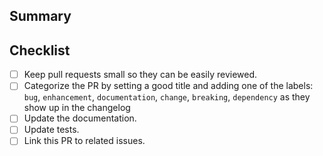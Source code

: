 ## Summary



## Checklist

- [ ] Keep pull requests small so they can be easily reviewed.
- [ ] Categorize the PR by setting a good title and adding one of the labels:
      `bug`, `enhancement`, `documentation`, `change`, `breaking`, `dependency`
      as they show up in the changelog
- [ ] Update the documentation.
- [ ] Update tests.
- [ ] Link this PR to related issues.

<!--
Remove items that do not apply. For completed items, change [ ] to [x].

NOTE: these things are not required to open a PR and can be done afterwards,
while the PR is open.
-->
